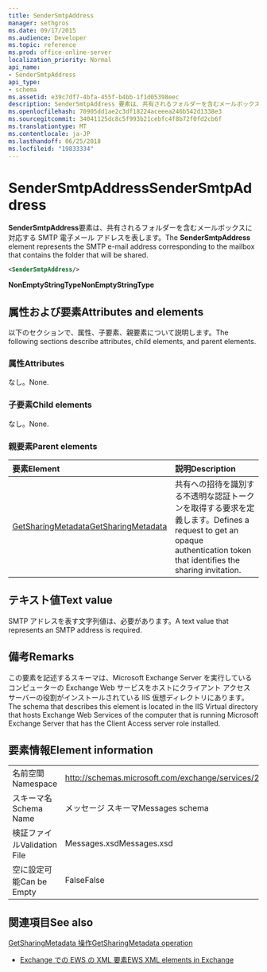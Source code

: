 ```yaml
---
title: SenderSmtpAddress
manager: sethgros
ms.date: 09/17/2015
ms.audience: Developer
ms.topic: reference
ms.prod: office-online-server
localization_priority: Normal
api_name:
- SenderSmtpAddress
api_type:
- schema
ms.assetid: e39c7df7-4bfa-455f-b4bb-1f1d05398eec
description: SenderSmtpAddress 要素は、共有されるフォルダーを含むメールボックスに対応する SMTP 電子メール アドレスを表します。
ms.openlocfilehash: 70905dd1ae2c3df18224aceeea246b542d1338e3
ms.sourcegitcommit: 34041125dc8c5f993b21cebfc4f8b72f0fd2cb6f
ms.translationtype: MT
ms.contentlocale: ja-JP
ms.lasthandoff: 06/25/2018
ms.locfileid: "19833334"
---
```

# <a name="sendersmtpaddress"></a><span data-ttu-id="5cca8-103">SenderSmtpAddress</span><span class="sxs-lookup"><span data-stu-id="5cca8-103">SenderSmtpAddress</span></span>

<span data-ttu-id="5cca8-104">**SenderSmtpAddress**要素は、共有されるフォルダーを含むメールボックスに対応する SMTP 電子メール アドレスを表します。</span><span class="sxs-lookup"><span data-stu-id="5cca8-104">The **SenderSmtpAddress** element represents the SMTP e-mail address corresponding to the mailbox that contains the folder that will be shared.</span></span> 
  
```xml
<SenderSmtpAddress/>
```

 <span data-ttu-id="5cca8-105">**NonEmptyStringType**</span><span class="sxs-lookup"><span data-stu-id="5cca8-105">**NonEmptyStringType**</span></span>
## <a name="attributes-and-elements"></a><span data-ttu-id="5cca8-106">属性および要素</span><span class="sxs-lookup"><span data-stu-id="5cca8-106">Attributes and elements</span></span>

<span data-ttu-id="5cca8-107">以下のセクションで、属性、子要素、親要素について説明します。</span><span class="sxs-lookup"><span data-stu-id="5cca8-107">The following sections describe attributes, child elements, and parent elements.</span></span>
  
### <a name="attributes"></a><span data-ttu-id="5cca8-108">属性</span><span class="sxs-lookup"><span data-stu-id="5cca8-108">Attributes</span></span>

<span data-ttu-id="5cca8-109">なし。</span><span class="sxs-lookup"><span data-stu-id="5cca8-109">None.</span></span>
  
### <a name="child-elements"></a><span data-ttu-id="5cca8-110">子要素</span><span class="sxs-lookup"><span data-stu-id="5cca8-110">Child elements</span></span>

<span data-ttu-id="5cca8-111">なし。</span><span class="sxs-lookup"><span data-stu-id="5cca8-111">None.</span></span>
  
### <a name="parent-elements"></a><span data-ttu-id="5cca8-112">親要素</span><span class="sxs-lookup"><span data-stu-id="5cca8-112">Parent elements</span></span>

|<span data-ttu-id="5cca8-113">**要素**</span><span class="sxs-lookup"><span data-stu-id="5cca8-113">**Element**</span></span>|<span data-ttu-id="5cca8-114">**説明**</span><span class="sxs-lookup"><span data-stu-id="5cca8-114">**Description**</span></span>|
|:-----|:-----|
|[<span data-ttu-id="5cca8-115">GetSharingMetadata</span><span class="sxs-lookup"><span data-stu-id="5cca8-115">GetSharingMetadata</span></span>](getsharingmetadata.md) <br/> |<span data-ttu-id="5cca8-116">共有への招待を識別する不透明な認証トークンを取得する要求を定義します。</span><span class="sxs-lookup"><span data-stu-id="5cca8-116">Defines a request to get an opaque authentication token that identifies the sharing invitation.</span></span>  <br/> |
   
## <a name="text-value"></a><span data-ttu-id="5cca8-117">テキスト値</span><span class="sxs-lookup"><span data-stu-id="5cca8-117">Text value</span></span>

<span data-ttu-id="5cca8-118">SMTP アドレスを表す文字列値は、必要があります。</span><span class="sxs-lookup"><span data-stu-id="5cca8-118">A text value that represents an SMTP address is required.</span></span>
  
## <a name="remarks"></a><span data-ttu-id="5cca8-119">備考</span><span class="sxs-lookup"><span data-stu-id="5cca8-119">Remarks</span></span>

<span data-ttu-id="5cca8-120">この要素を記述するスキーマは、Microsoft Exchange Server を実行しているコンピューターの Exchange Web サービスをホストにクライアント アクセス サーバーの役割がインストールされている IIS 仮想ディレクトリにあります。</span><span class="sxs-lookup"><span data-stu-id="5cca8-120">The schema that describes this element is located in the IIS Virtual directory that hosts Exchange Web Services of the computer that is running Microsoft Exchange Server that has the Client Access server role installed.</span></span>
  
## <a name="element-information"></a><span data-ttu-id="5cca8-121">要素情報</span><span class="sxs-lookup"><span data-stu-id="5cca8-121">Element information</span></span>

|||
|:-----|:-----|
|<span data-ttu-id="5cca8-122">名前空間</span><span class="sxs-lookup"><span data-stu-id="5cca8-122">Namespace</span></span>  <br/> |http://schemas.microsoft.com/exchange/services/2006/messages  <br/> |
|<span data-ttu-id="5cca8-123">スキーマ名</span><span class="sxs-lookup"><span data-stu-id="5cca8-123">Schema Name</span></span>  <br/> |<span data-ttu-id="5cca8-124">メッセージ スキーマ</span><span class="sxs-lookup"><span data-stu-id="5cca8-124">Messages schema</span></span>  <br/> |
|<span data-ttu-id="5cca8-125">検証ファイル</span><span class="sxs-lookup"><span data-stu-id="5cca8-125">Validation File</span></span>  <br/> |<span data-ttu-id="5cca8-126">Messages.xsd</span><span class="sxs-lookup"><span data-stu-id="5cca8-126">Messages.xsd</span></span>  <br/> |
|<span data-ttu-id="5cca8-127">空に設定可能</span><span class="sxs-lookup"><span data-stu-id="5cca8-127">Can be Empty</span></span>  <br/> |<span data-ttu-id="5cca8-128">False</span><span class="sxs-lookup"><span data-stu-id="5cca8-128">False</span></span>  <br/> |
   
## <a name="see-also"></a><span data-ttu-id="5cca8-129">関連項目</span><span class="sxs-lookup"><span data-stu-id="5cca8-129">See also</span></span>



[<span data-ttu-id="5cca8-130">GetSharingMetadata 操作</span><span class="sxs-lookup"><span data-stu-id="5cca8-130">GetSharingMetadata operation</span></span>](getsharingmetadata-operation.md)


- [<span data-ttu-id="5cca8-131">Exchange での EWS の XML 要素</span><span class="sxs-lookup"><span data-stu-id="5cca8-131">EWS XML elements in Exchange</span></span>](ews-xml-elements-in-exchange.md)

